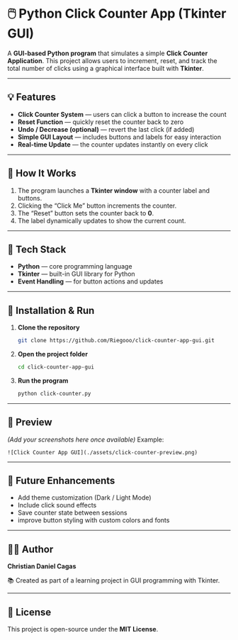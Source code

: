 # 🖱️ Python Click Counter App (Tkinter GUI)

A **GUI-based Python program** that simulates a simple **Click Counter Application**.
This project allows users to increment, reset, and track the total number of clicks using a graphical interface built with **Tkinter**.

---

## 💡 Features

* **Click Counter System** — users can click a button to increase the count
* **Reset Function** — quickly reset the counter back to zero
* **Undo / Decrease (optional)** — revert the last click (if added)
* **Simple GUI Layout** — includes buttons and labels for easy interaction
* **Real-time Update** — the counter updates instantly on every click

---

## 🧠 How It Works

1. The program launches a **Tkinter window** with a counter label and buttons.
2. Clicking the “Click Me” button increments the counter.
3. The “Reset” button sets the counter back to **0**.
4. The label dynamically updates to show the current count.

---

## 🧰 Tech Stack

* **Python** — core programming language
* **Tkinter** — built-in GUI library for Python
* **Event Handling** — for button actions and updates

---

## 🚀 Installation & Run

1. **Clone the repository**

   ```bash
   git clone https://github.com/Riegooo/click-counter-app-gui.git
   ```

2. **Open the project folder**

   ```bash
   cd click-counter-app-gui
   ```

3. **Run the program**

   ```bash
   python click-counter.py
   ```

---

## 📸 Preview

*(Add your screenshots here once available)*
Example:

```
![Click Counter App GUI](./assets/click-counter-preview.png)
```

---

## 🧩 Future Enhancements

* Add theme customization (Dark / Light Mode)
* Include click sound effects
* Save counter state between sessions
* improve button styling with custom colors and fonts

---

## 👨‍💻 Author

**Christian Daniel Cagas**

📚 Created as part of a learning project in GUI programming with Tkinter.

---

## 📝 License

This project is open-source under the **MIT License**.
